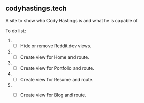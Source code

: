 ## codyhastings.tech

A site to show who Cody Hastings is and what he is capable of.

To do list: 

 1. - [ ] Hide or remove Reddit.dev views. 
 3. - [ ] Create view for Home and route.
 4. - [ ] Create view for Portfolio and route.
 5. - [ ] Create view for Resume and route.
 6. - [ ] Create view for Blog and route.

